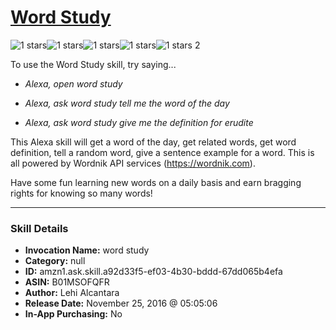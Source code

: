 # [Word Study](http://alexa.amazon.com/#skills/amzn1.ask.skill.a92d33f5-ef03-4b30-bddd-67dd065b4efa)
![1 stars](../../images/ic_star_black_18dp_1x.png)![1 stars](../../images/ic_star_border_black_18dp_1x.png)![1 stars](../../images/ic_star_border_black_18dp_1x.png)![1 stars](../../images/ic_star_border_black_18dp_1x.png)![1 stars](../../images/ic_star_border_black_18dp_1x.png) 2

To use the Word Study skill, try saying...

* *Alexa, open word study*

* *Alexa, ask word study tell me the word of the day*

* *Alexa, ask word study give me the definition for erudite*

This Alexa skill will get a word of the day, get related words, get word definition, tell a random word, give a sentence example for a word. This is all powered by Wordnik API services (https://wordnik.com).

Have some fun learning new words on a daily basis and earn bragging rights for knowing so many words!

***

### Skill Details

* **Invocation Name:** word study
* **Category:** null
* **ID:** amzn1.ask.skill.a92d33f5-ef03-4b30-bddd-67dd065b4efa
* **ASIN:** B01MSOFQFR
* **Author:** Lehi Alcantara
* **Release Date:** November 25, 2016 @ 05:05:06
* **In-App Purchasing:** No
